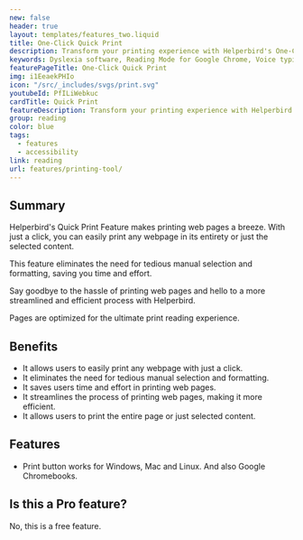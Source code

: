```yaml
---
new: false
header: true
layout: templates/features_two.liquid
title: One-Click Quick Print
description: Transform your printing experience with Helperbird's One-Click Quick Print feature. With a single click, effortlessly print an entire webpage or only your selected content. Eliminate the complexities and frustrations often associated with printing web pages.
keywords: Dyslexia software, Reading Mode for Google Chrome, Voice typing for Chrome, Text to speech for Chrome, text reader, Immersive Reader, dyslexia fonts, accessibility software, dyslexia software, Helperbird for Edge, Helperbird for Firefox, Helperbird for Chrome, Opendyslexic for Chrome, OpenDyslexic
featurePageTitle: One-Click Quick Print
img: i1EeaekPHIo
icon: "/src/_includes/svgs/print.svg"
youtubeId: PfILiWebkuc
cardTitle: Quick Print 
featureDescription: Transform your printing experience with Helperbird's One-Click Quick Print feature. With a single click, effortlessly print an entire webpage or only your selected content. Eliminate the complexities and frustrations often associated with printing web pages.
group: reading
color: blue
tags: 
  - features
  - accessibility
link: reading
url: features/printing-tool/
---
```



## Summary
Helperbird's Quick Print Feature makes printing web pages a breeze. With just a click, you can easily print any webpage in its entirety or just the selected content. 

This feature eliminates the need for tedious manual selection and formatting, saving you time and effort. 

Say goodbye to the hassle of printing web pages and hello to a more streamlined and efficient process with Helperbird.

Pages are optimized for the ultimate print reading experience.


## Benefits

- It allows users to easily print any webpage with just a click.
- It eliminates the need for tedious manual selection and formatting.
- It saves users time and effort in printing web pages.
- It streamlines the process of printing web pages, making it more efficient.
- It allows users to print the entire page or just selected content.

## Features

- Print button works for Windows, Mac and Linux. And also Google Chromebooks.

## Is this a Pro feature?
No, this is a free feature.































